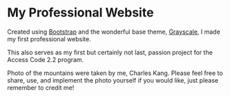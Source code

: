 # My Professional Website


<p>Created using <a href="http://getbootstrap.com/">Bootstrap</a> and the wonderful base theme, <a href="http://startbootstrap.com/template-overviews/grayscale/">Grayscale</a>, I made my first professional website.</p>

<p>This also serves as my first but certainly not last, passion project for the Access Code 2.2 program.</p>

<p>Photo of the mountains were taken by me, Charles Kang. Please feel free to share, use, and implement the photo yourself if you would like, just please remember to credit me!</p>
